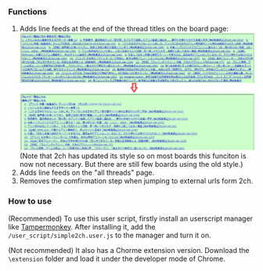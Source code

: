 ### Functions
1. Adds line feeds at the end of the thread titles on the board page:<br>
![demoPic01](/demoPic01.jpg)<br>
(Note that 2ch has updated its style so on most boards this funciton is now not necessary. But there are still few boards using the old style.)
2. Adds line feeds on the "all threads" page.
3. Removes the comfirmation step when jumping to external urls form 2ch.<br>

### How to use
(Recommended) To use this user script, firstly install an userscript manager like [Tampermonkey](https://chrome.google.com/webstore/detail/tampermonkey/dhdgffkkebhmkfjojejmpbldmpobfkfo?hl=en). After installing it, add the `/user_script/simple2ch.user.js` to the manager and turn it on.

(Not recommended) It also has a Chorme extension version. Download the `\extension` folder and load it under the developer mode of Chrome.
